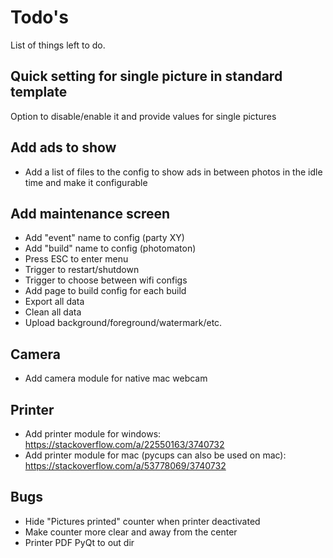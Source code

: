# Todo's

List of things left to do.

## Quick setting for single picture in standard template

Option to disable/enable it and provide values for single pictures

## Add ads to show

- Add a list of files to the config to show ads in between photos in the idle time and make it configurable

## Add maintenance screen

- Add "event" name to config (party XY)
- Add "build" name to config (photomaton)
- Press ESC to enter menu
- Trigger to restart/shutdown
- Trigger to choose between wifi configs
- Add page to build config for each build
- Export all data
- Clean all data
- Upload background/foreground/watermark/etc.

## Camera

- Add camera module for native mac webcam

## Printer

- Add printer module for windows: https://stackoverflow.com/a/22550163/3740732
- Add printer module for mac (pycups can also be used on mac): https://stackoverflow.com/a/53778069/3740732

## Bugs

- Hide "Pictures printed" counter when printer deactivated
- Make counter more clear and away from the center
- Printer PDF PyQt to out dir

